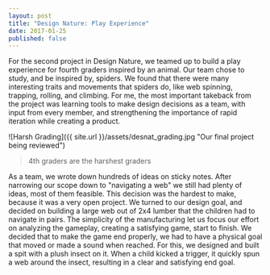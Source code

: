 ```yaml
---
layout: post
title: "Design Nature: Play Experience"
date: 2017-01-25
published: false
---
```

For the second project in Design Nature, we teamed up to build a play experience for fourth graders inspired by an animal. Our team chose to study, and be inspired by, spiders. We found that there were many interesting traits and movements that spiders do, like web spinning, trapping, rolling, and climbing. For me, the most important takeback from the project was learning tools to make design decisions as a team, with input from every member, and strengthening the importance of rapid iteration while creating a product.

![Harsh Grading]({{ site.url }}/assets/desnat_grading.jpg "Our final project being reviewed")

> 4th graders are the harshest graders

As a team, we wrote down hundreds of ideas on sticky notes. After narrowing our scope down to "navigating a web" we still had plenty of ideas, most of them feasible. This decision was the hardest to make, because it was a very open project. We turned to our design goal, and decided on building a large web out of 2x4 lumber that the children had to navigate in pairs. The simplicity of the manufacturing let us focus our effort on analyzing the gameplay, creating a satisfying game, start to finish. We decided that to make the game end properly, we had to have a physical goal that moved or made a sound when reached. For this, we designed and built a spit with a plush insect on it. When a child kicked a trigger, it quickly spun a web around the insect, resulting in a clear and satisfying end goal.
